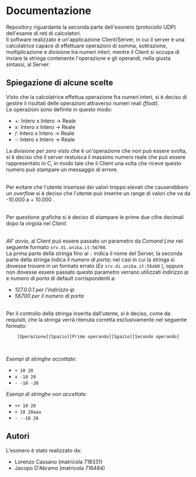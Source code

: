# Documentazione
Repository riguardante la seconda parte dell'esonero (protocollo UDP) dell'esame di reti di calcolatori.<br>
Il software realizzato è un'applicazione Client/Server, in cui il server è una calcolatrice capace di effettuare operazioni di somma, sottrazione, moltiplicazione e divisione tra numeri interi; mentre il Client si occupa di inviare la stringa contenente l'operazione e gli operandi, nella giusta sintassi, al Server.<br>
 
 ## Spiegazione di alcune scelte
Visto che la calcolatrice effettua operazione fra numeri interi, si è deciso di gestire il risultati delle operazioni attraverso numeri reali _(float)_. <br>
Le operazioni sono definite in questo modo:
- +: Intero x Intero -> Reale
- x: Intero x Intero -> Reale
- /: Intero x Intero -> Reale
- -: Intero x Intero -> Reale <br>

La _divisione per zero_ visto che è un'operazione che non può essere svolta, si è deciso che il server restuisca il massimo numero reale che può essere rappresentato in C, in modo tale che il Client una volta che riceve questo numero può stampare un messaggio di errore. <br><br>


Per evitare che l'utente inserisse dei valori troppo elevati che causerebbero un _overflow_ si è deciso che l'utente può inserire un range di valori che va da -10.000 a + 10.000 .<br><br>

Per questione grafiche  si è deciso di stampare le prime due cifre decimali dopo  la virgola nel _Client_.<br><br>

_All' avvio_, al Client può essere passato un parametro da _Comand Line_ nel seguente formato <code>srv.di.uniba.it:56700</code>.<br>
La prima parte della stringa fino ai <code>:</code> indica il nome del Server, la seconda parte della stringa indica  _il numero di porta_; nei casi in cui la stringa si dovesse trovare in un formato errato (_Es_ <code>srv.di.uniba.it:56ab0</code> ), oppure non dovesse essere passato questo parametro verrano utilizzati _indirizzo ip_ e _numero di porta_ di default corrispondenti a:
- _127.0.0.1 per l'indirizzo ip_ 
- _56700 per il numero di porta_ <br><br>


Per il controllo della stringa inserita dall'utente, si è deciso, come da requisiti, che la stringa verrà ritenuta corretta esclusivamente nel seguente formato:<br> 
<p align = "center"><code>[Operazione][Spazio][Primo operando][Spazio][Secondo operando]</code> </p> 
<br>

_Esempi di stringhe accettate_:
- <code>+ 10 20</code>
- <code>x -10 20</code>
- <code>- -10 -20</code><br>

_Esempi di stringhe non accettate:_ 
- <code>++ 10 20</code>
- <code>+ 10 20aaa</code>
- <code>- --10 20</code> <br>

## Autori
L'esonero è stato realizzato da:
- Lorenzo Cassano (matricola 718331)
- Jacopo D'Abramo (matricola 716484)
